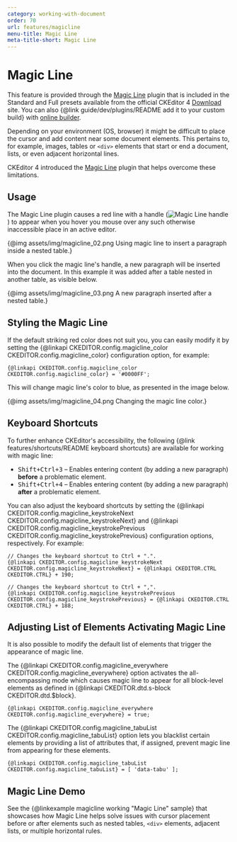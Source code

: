 ```yaml
---
category: working-with-document
order: 70
url: features/magicline
menu-title: Magic Line
meta-title-short: Magic Line
---
```

<!--
Copyright (c) 2003-2022, CKSource Holding sp. z o.o. All rights reserved.
For licensing, see LICENSE.md.
-->

# Magic Line

<info-box info="">
    This feature is provided through the <a href="https://ckeditor.com/cke4/addon/magicline">Magic Line</a> plugin that is included in the Standard and Full presets available from the official CKEditor 4 <a href="https://ckeditor.com/ckeditor-4/download/">Download</a> site. You can also {@link guide/dev/plugins/README add it to your custom build} with <a href="https://ckeditor.com/cke4/builder">online builder</a>.
</info-box>

Depending on your environment (OS, browser) it might be difficult to place the cursor and add content near some document elements. This pertains to, for example, images, tables or `<div>` elements that start or end a document, lists, or even adjacent horizontal lines.

CKEditor 4 introduced the [Magic Line](https://ckeditor.com/cke4/addon/magicline) plugin that helps overcome these limitations.

## Usage

The Magic Line plugin causes a red line with a handle (<img class="inline" src="%BASE_PATH%/assets/img/magicline_01.png" alt="Magic Line handle">) to appear when you hover you mouse over any such otherwise inaccessible place in an active editor.

{@img assets/img/magicline_02.png Using magic line to insert a paragraph inside a nested table.}

When you click the magic line's handle, a new paragraph will be inserted into the document. In this example it was added after a table nested in another table, as visible below.

{@img assets/img/magicline_03.png A new paragraph inserted after a nested table.}

## Styling the Magic Line

If the default striking red color does not suit you, you can easily modify it by setting the {@linkapi CKEDITOR.config.magicline_color CKEDITOR.config.magicline_color} configuration option, for example:

    {@linkapi CKEDITOR.config.magicline_color CKEDITOR.config.magicline_color} = '#0000FF';

This will change magic line's color to blue, as presented in the image below.

{@img assets/img/magicline_04.png Changing the magic line color.}

## Keyboard Shortcuts

To further enhance CKEditor's accessibility, the following {@link features/shortcuts/README keyboard shortcuts} are available for working with magic line:

* <kbd>Shift+Ctrl+3</kbd> &ndash; Enables entering content (by adding a new paragraph) **before** a problematic element.
* <kbd>Shift+Ctrl+4</kbd> &ndash; Enables entering content (by adding a new paragraph) **after** a problematic element.

You can also adjust the keyboard shortcuts by setting the {@linkapi CKEDITOR.config.magicline_keystrokeNext CKEDITOR.config.magicline_keystrokeNext} and {@linkapi CKEDITOR.config.magicline_keystrokePrevious CKEDITOR.config.magicline_keystrokePrevious} configuration options, respectively. For example:

    // Changes the keyboard shortcut to Ctrl + ".".
    {@linkapi CKEDITOR.config.magicline_keystrokeNext CKEDITOR.config.magicline_keystrokeNext} = {@linkapi CKEDITOR.CTRL CKEDITOR.CTRL} + 190;

    // Changes the keyboard shortcut to Ctrl + ",".
    {@linkapi CKEDITOR.config.magicline_keystrokePrevious CKEDITOR.config.magicline_keystrokePrevious} = {@linkapi CKEDITOR.CTRL CKEDITOR.CTRL} + 188;

## Adjusting List of Elements Activating Magic Line

It is also possible to modify the default list of elements that trigger the appearance of magic line.

The {@linkapi CKEDITOR.config.magicline_everywhere CKEDITOR.config.magicline_everywhere} option activates the all-encompassing mode which causes magic line to appear for all block-level elements as defined in {@linkapi CKEDITOR.dtd.s-block CKEDITOR.dtd.$block}.

    {@linkapi CKEDITOR.config.magicline_everywhere CKEDITOR.config.magicline_everywhere} = true;

The {@linkapi CKEDITOR.config.magicline_tabuList CKEDITOR.config.magicline_tabuList} option lets you blacklist certain elements by providing a list of attributes that, if assigned, prevent magic line from appearing for these elements.

    {@linkapi CKEDITOR.config.magicline_tabuList CKEDITOR.config.magicline_tabuList} = [ 'data-tabu' ];

## Magic Line Demo

See the {@linkexample magicline working "Magic Line" sample} that showcases how Magic Line helps solve issues with cursor placement before or after elements such as nested tables, `<div>` elements, adjacent lists, or multiple horizontal rules.
